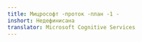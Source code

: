 ```yaml
---
title: Мицрософт -проток -план -1 -
inshort: Недефинисана
translator: Microsoft Cognitive Services
---
```




